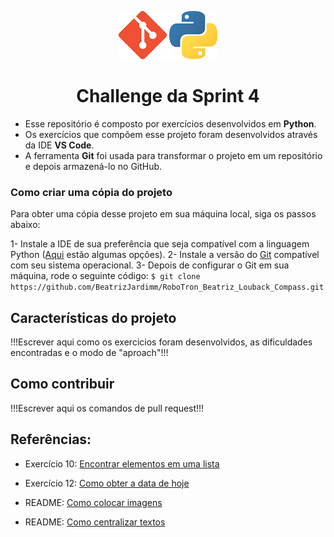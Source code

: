 <center>

![Icon do Git](/midia/iconGit.png) ![Logo Python](/midia/iconPython.png)

# Challenge da Sprint 4

</center>

* Esse repositório é composto por exercícios desenvolvidos em **Python**.
* Os exercícios que compõem esse projeto foram desenvolvidos através da IDE **VS Code**.
* A ferramenta **Git** foi usada para transformar o projeto em um repositório e depois armazená-lo no GitHub.

### Como criar uma cópia do projeto

Para obter uma cópia desse projeto em sua máquina local, siga os passos abaixo:

1- Instale a IDE de sua preferência que seja compatível com a linguagem Python ([Aqui](https://blog.geekhunter.com.br/ides-e-editores-de-codigo-em-python-para-2021/) estão algumas opções).
2- Instale a versão do [Git](https://git-scm.com/downloads) compatível com seu sistema operacional.
3- Depois de configurar o Git em sua máquina, rode o seguinte código:
```$ git clone https://github.com/BeatrizJardimm/RoboTron_Beatriz_Louback_Compass.git```


## Características do projeto

!!!Escrever aqui como os exercicios foram desenvolvidos, as dificuldades encontradas e o modo de "aproach"!!!

## Como contribuir

!!!Escrever aqui os comandos de pull request!!!

## Referências:

* Exercício 10: [Encontrar elementos em uma lista](https://stackoverflow.com/questions/9542738/python-find-in-list)

* Exercício 12: [Como obter a data de hoje](https://phoenixnap.com/kb/get-current-date-time-python)

* README: [Como colocar imagens](https://medium.com/markdown-monster-blog/getting-images-into-markdown-documents-and-weblog-posts-with-markdown-monster-9ec6f353d8ec)

* README: [Como centralizar textos](https://stackoverflow.com/questions/14051715/markdown-native-text-alignment)